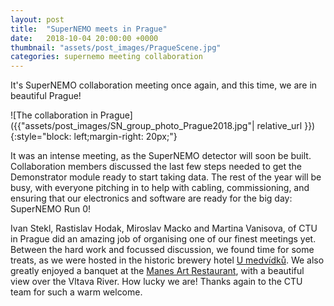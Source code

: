 ```yaml
---
layout: post
title:  "SuperNEMO meets in Prague"
date:   2018-10-04 20:00:00 +0000
thumbnail: "assets/post_images/PragueScene.jpg"
categories: supernemo meeting collaboration 
---
```


It's SuperNEMO collaboration meeting once again, and this time, we are in beautiful Prague!

![The collaboration in Prague]({{"assets/post_images/SN_group_photo_Prague2018.jpg"| relative_url }}){:style="block: left;margin-right: 20px;"}

It was an intense meeting, as the SuperNEMO detector will soon be built. Collaboration members discussed the last few steps needed to get the Demonstrator module ready to start taking data. The rest of the year will be busy, with everyone pitching in to help with cabling, commissioning, and ensuring that our electronics and software are ready for the big day: SuperNEMO Run 0!

Ivan Stekl, Rastislav Hodak, Miroslav Macko and Martina Vanisova, of CTU in Prague did an amazing job of organising one of our finest meetings yet. Between the hard work and focussed discussion, we found time for some treats, as we were hosted in the historic brewery hotel [U medvídků](https://umedvidku.cz/en/). We also greatly enjoyed a banquet at the [Manes Art Restaurant](https://www.manesrestaurant.cz/en), with a beautiful view over the Vltava River. How lucky we are! Thanks again to the CTU team for such a warm welcome.
